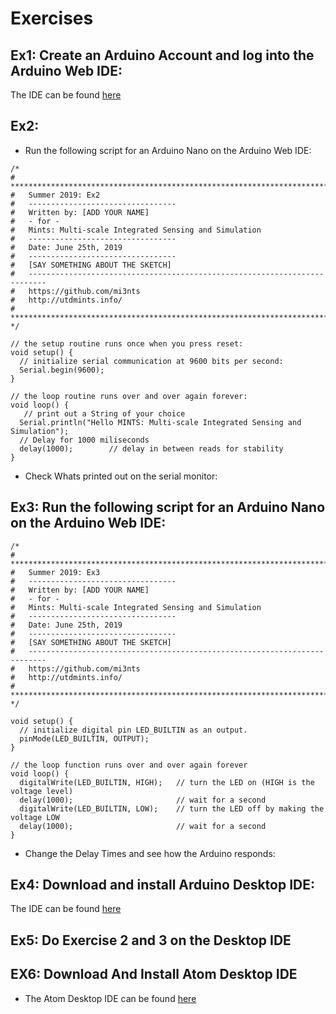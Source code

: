 # Exercises
## Ex1: Create an Arduino Account and log into the Arduino Web IDE: 
The IDE can be found [here](https://www.arduino.cc/en/Main/Software)

## Ex2:
- Run the following script for an Arduino Nano on the Arduino Web IDE: 
```
/*
# ***************************************************************************
#   Summer 2019: Ex2
#   ---------------------------------
#   Written by: [ADD YOUR NAME]
#   - for -
#   Mints: Multi-scale Integrated Sensing and Simulation
#   ---------------------------------
#   Date: June 25th, 2019
#   ---------------------------------
#   [SAY SOMETHING ABOUT THE SKETCH]
#   --------------------------------------------------------------------------
#   https://github.com/mi3nts
#   http://utdmints.info/
#  ***************************************************************************
*/

// the setup routine runs once when you press reset:
void setup() {
  // initialize serial communication at 9600 bits per second:
  Serial.begin(9600);
}

// the loop routine runs over and over again forever:
void loop() {
   // print out a String of your choice 
  Serial.println("Hello MINTS: Multi-scale Integrated Sensing and Simulation");
  // Delay for 1000 miliseconds 
  delay(1000);        // delay in between reads for stability
}
```
- Check Whats printed out on the serial monitor: 


## Ex3: Run the following script for an Arduino Nano on the Arduino Web IDE: 
```
/*
# ***************************************************************************
#   Summer 2019: Ex3
#   ---------------------------------
#   Written by: [ADD YOUR NAME]
#   - for -
#   Mints: Multi-scale Integrated Sensing and Simulation
#   ---------------------------------
#   Date: June 25th, 2019
#   ---------------------------------
#   [SAY SOMETHING ABOUT THE SKETCH]
#   --------------------------------------------------------------------------
#   https://github.com/mi3nts
#   http://utdmints.info/
#  ***************************************************************************
*/

void setup() {
  // initialize digital pin LED_BUILTIN as an output.
  pinMode(LED_BUILTIN, OUTPUT);
}

// the loop function runs over and over again forever
void loop() {
  digitalWrite(LED_BUILTIN, HIGH);   // turn the LED on (HIGH is the voltage level)
  delay(1000);                       // wait for a second
  digitalWrite(LED_BUILTIN, LOW);    // turn the LED off by making the voltage LOW
  delay(1000);                       // wait for a second
}

```

- Change the Delay Times and see how the Arduino responds: 



## Ex4: Download and install Arduino Desktop IDE: 
The IDE can be found [here](https://www.arduino.cc/en/Main/Software)

## Ex5: Do Exercise 2 and 3 on the Desktop IDE

## EX6: Download And Install Atom Desktop IDE
- The Atom Desktop IDE can be found [here](https://atom.io/)



